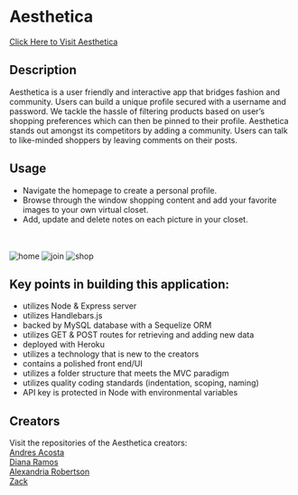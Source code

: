 # Aesthetica
<a href="https://powerful-hamlet-32166.herokuapp.com/" data-text="Aesthetica">Click Here to Visit Aesthetica</a>
<br>

## Description
Aesthetica is a user friendly and interactive app that bridges fashion and community. Users can build a unique profile secured with a username and password. We tackle the hassle of filtering products based on user’s shopping preferences which can then be pinned to their profile. Aesthetica stands out amongst its competitors by adding a community. Users can talk to like-minded shoppers by leaving comments on their posts.

## Usage
<ul>
<li>Navigate the homepage to create a personal profile.</li>
<li>Browse through the window shopping content and add your favorite images to your own virtual closet.</li>
  <li>Add, update and delete notes on each picture in your closet.</li>
</ul>
<br><br>

<img src="./public/img/home.png" alt="home">
<img src="./public/img/join.png" alt="join">
<img src="./public/img/shop.png" alt="shop">
<br>

## Key points in building this application:
<ul>
  <li>utilizes Node & Express server</li>
  <li>utilizes Handlebars.js
  <li>backed by MySQL database with a Sequelize ORM</li>
  <li>utilizes GET & POST routes for retrieving and adding new data</li>
  <li>deployed with Heroku</li>
  <li>utilizes a technology that is new to the creators</li>
  <li>contains a polished front end/UI</li>
  <li>utilizes a folder structure that meets the MVC paradigm</li>
  <li>utilizes quality coding standards (indentation, scoping, naming)</li>
  <li>API key is protected in Node with environmental variables</li>
</ul>

## Creators
Visit the repositories of the Aesthetica creators:<br>
[Andres Acosta](https://github.com/acosta-andres-r)<br>
[Diana Ramos](https://github.com/DianaLRS)<br>
[Alexandria Robertson](https://www.github.com/alexemrob)<br>
[Zack](https://github.com/FullStackZack)
